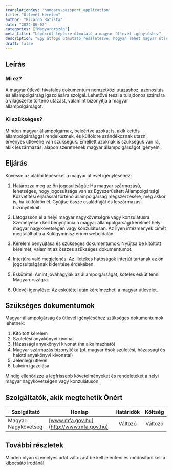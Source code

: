 ```yaml
---
translationKey: 'hungary-passport_application'
title: "Útlevél kérelem"
author: "Ricardo Batista"
date: "2024-06-07"
categories: ["Magyarország"]
meta_title: "Lépésről lépésre útmutató a magyar útlevél igényléshez"
description: "Egy átfogó útmutató részletezve, hogyan lehet magyar útlevélért folyamodni."
draft: false
---
```


## Leírás
### Mi ez?
A magyar útlevél hivatalos dokumentum nemzetközi utazáshoz, azonosítás és állampolgárság igazolására szolgál. Lehetővé teszi a tulajdonos számára a világszerte történő utazást, valamint bizonyítja a magyar állampolgárságot.
### Ki szükséges?
Minden magyar állampolgárnak, beleértve azokat is, akik kettős állampolgársággal rendelkeznek, és külföldre szándékoznak utazni, érvényes útlevélre van szükségük. Emellett azoknak is szükségük van rá, akik leszármazási alapon szeretnének magyar állampolgárságot igényelni.

## Eljárás
Kövesse az alábbi lépéseket a magyar útlevél igényléséhez:

1. Határozza meg az ön jogosultságát: Ha magyar származású, lehetséges, hogy jogosultsága van az Egyszerűsített Állampolgársági Közvetítési eljárással történő állampolgárság megszerzésére, még akkor is, ha külföldön él. Gyűjtse össze családfáját és leszármazási bizonyítékait.

2. Látogasson el a helyi magyar nagykövetségre vagy konzulátusra: Személyesen kell benyújtania a magyar állampolgársági kérelmet helyi magyar nagykövetségén vagy konzulátusán. Az ilyen intézmények címét megtalálhatja a Külügyminisztérium weboldalán.

3. Kérelem benyújtása és szükséges dokumentumok: Nyújtsa be kitöltött kérelmét, valamint az összes szükséges dokumentumot.

4. Interjúra való megjelenés: Az illetékes hatóságok interjút tartanak az ön jogosultságának kiderítése érdekében.

5. Eskütétel: Amint jóváhagyják az állampolgárságát, köteles esküt tenni Magyarországra.

6. Útlevél igénylése: Az eskütétel után kérelmezheti a magyar útlevelet.

## Szükséges dokumentumok
Magyar állampolgárság és útlevél igényléséhez szükséges dokumentumok lehetnek:

1. Kitöltött kérelem
2. Születési anyakönyvi kivonat
3. Házassági anyakönyvi kivonat (ha alkalmazható)
4. Magyar származás bizonyítéka (pl. magyar ősök születési, házassági és halotti anyakönyvi kivonatai)
5. Jelenlegi útlevél
6. Lakcím igazolása

Mindig ellenőrizze a legfrissebb követelményeket és rendeleteket a helyi magyar nagykövetségen vagy konzulátuson.

## Szolgáltatók, akik megtehetik Önért

| Szolgáltató         |     Honlap     |     Határidők    |       Költség     |
| -------------- | -------------- | :--------------: | :--------------: |
| Magyar Nagykövetség        |  [www.mfa.gov.hu](http://www.mfa.gov.hu)       |      Változó      |       Változó       |

## További részletek
Minden olyan személyes adat változást be kell jelenteni és módosítani kell a kibocsátó irodánál.